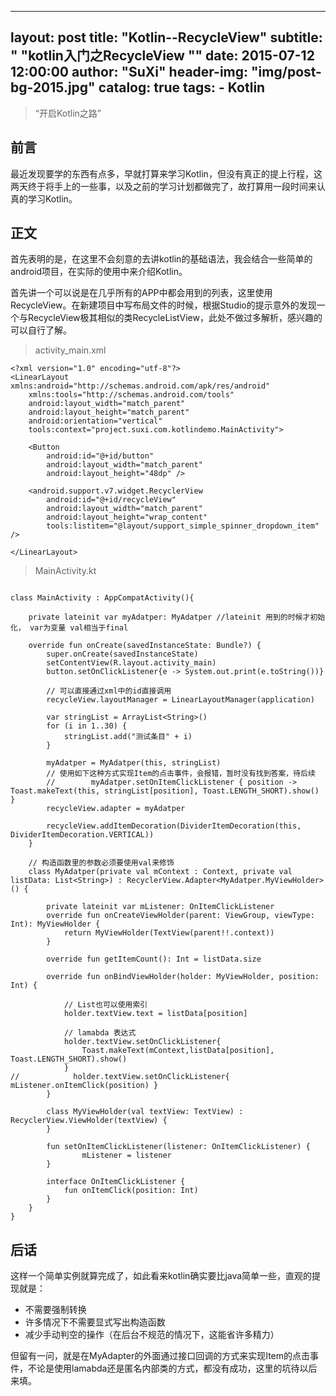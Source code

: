 
---
layout:     post
title:      "Kotlin--RecycleView"
subtitle:   " \"kotlin入门之RecycleView \""
date:       2015-07-12 12:00:00
author:     "SuXi"
header-img: "img/post-bg-2015.jpg"
catalog: true
tags:
    - Kotlin
---

> “开启Kotlin之路”

## 前言

最近发现要学的东西有点多，早就打算来学习Kotlin，但没有真正的提上行程，这两天终于将手上的一些事，以及之前的学习计划都做完了，故打算用一段时间来认真的学习Kotlin。

## 正文

首先表明的是，在这里不会刻意的去讲kotlin的基础语法，我会结合一些简单的android项目，在实际的使用中来介绍Kotlin。

首先讲一个可以说是在几乎所有的APP中都会用到的列表，这里使用RecycleView。在新建项目中写布局文件的时候，根据Studio的提示意外的发现一个与RecycleView极其相似的类RecycleListView，此处不做过多解析，感兴趣的可以自行了解。

> activity_main.xml


```
<?xml version="1.0" encoding="utf-8"?>
<LinearLayout xmlns:android="http://schemas.android.com/apk/res/android"
    xmlns:tools="http://schemas.android.com/tools"
    android:layout_width="match_parent"
    android:layout_height="match_parent"
    android:orientation="vertical"
    tools:context="project.suxi.com.kotlindemo.MainActivity">

    <Button
        android:id="@+id/button"
        android:layout_width="match_parent"
        android:layout_height="48dp" />

    <android.support.v7.widget.RecyclerView
        android:id="@+id/recycleView"
        android:layout_width="match_parent"
        android:layout_height="wrap_content"
        tools:listitem="@layout/support_simple_spinner_dropdown_item" />

</LinearLayout>

```

> MainActivity.kt


```

class MainActivity : AppCompatActivity(){

    private lateinit var myAdatper: MyAdatper //lateinit 用到的时候才初始化， var为变量 val相当于final

    override fun onCreate(savedInstanceState: Bundle?) {
        super.onCreate(savedInstanceState)
        setContentView(R.layout.activity_main)
        button.setOnClickListener{e -> System.out.print(e.toString())}

        // 可以直接通过xml中的id直接调用
        recycleView.layoutManager = LinearLayoutManager(application)

        var stringList = ArrayList<String>()
        for (i in 1..30) {
            stringList.add("测试条目" + i)
        }
        
        myAdatper = MyAdatper(this, stringList)
        // 使用如下这种方式实现Item的点击事件，会报错，暂时没有找到答案，待后续
        //        myAdatper.setOnItemClickListener { position -> Toast.makeText(this, stringList[position], Toast.LENGTH_SHORT).show() }
        recycleView.adapter = myAdatper

        recycleView.addItemDecoration(DividerItemDecoration(this, DividerItemDecoration.VERTICAL))
    }

    // 构造函数里的参数必须要使用val来修饰
    class MyAdatper(private val mContext : Context, private val listData: List<String>) : RecyclerView.Adapter<MyAdatper.MyViewHolder>() {

        private lateinit var mListener: OnItemClickListener
        override fun onCreateViewHolder(parent: ViewGroup, viewType: Int): MyViewHolder {
            return MyViewHolder(TextView(parent!!.context))
        }

        override fun getItemCount(): Int = listData.size

        override fun onBindViewHolder(holder: MyViewHolder, position: Int) {
        
            // List也可以使用索引
            holder.textView.text = listData[position]
            
            // lamabda 表达式
            holder.textView.setOnClickListener{
                Toast.makeText(mContext,listData[position], Toast.LENGTH_SHORT).show()
            }
//            holder.textView.setOnClickListener{ mListener.onItemClick(position) }
        }

        class MyViewHolder(val textView: TextView) : RecyclerView.ViewHolder(textView) {
        }

        fun setOnItemClickListener(listener: OnItemClickListener) {
                mListener = listener
        }

        interface OnItemClickListener {
            fun onItemClick(position: Int)
        }
    }
}
```

## 后话

这样一个简单实例就算完成了，如此看来kotlin确实要比java简单一些，直观的提现就是：

- 不需要强制转换
- 许多情况下不需要显式写出构造函数
- 减少手动判空的操作（在后台不规范的情况下，这能省许多精力）

但留有一问，就是在MyAdapter的外面通过接口回调的方式来实现Item的点击事件，不论是使用lamabda还是匿名内部类的方式，都没有成功，这里的坑待以后来填。



